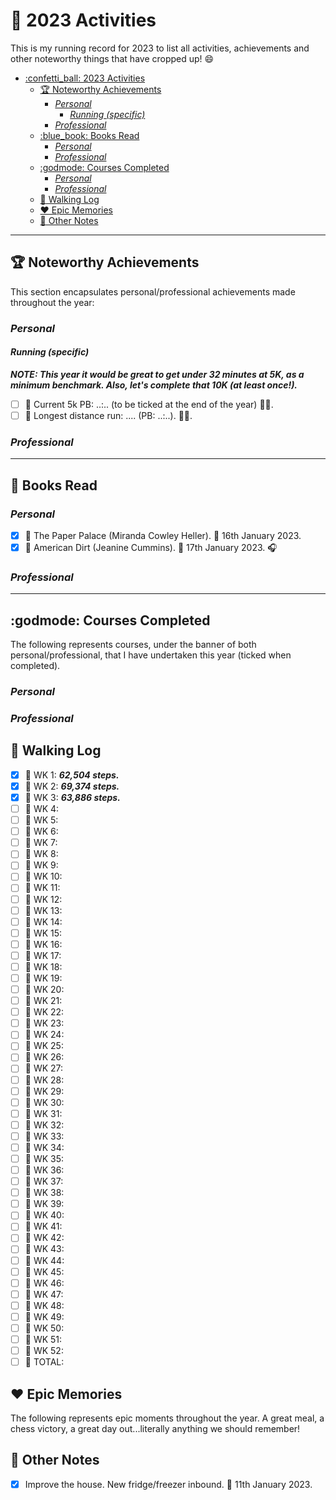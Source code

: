 # :confetti_ball: 2023 Activities

This is my running record for 2023 to list all activities, achievements and other noteworthy things that have cropped up! :smile:

- [:confetti\_ball: 2023 Activities](#confetti_ball-2023-activities)
  - [:trophy: Noteworthy Achievements](#trophy-noteworthy-achievements)
    - [*Personal*](#personal)
      - [*Running (specific)*](#running-specific)
    - [*Professional*](#professional)
  - [:blue\_book: Books Read](#blue_book-books-read)
    - [*Personal*](#personal-1)
    - [*Professional*](#professional-1)
  - [:godmode: Courses Completed](#godmode-courses-completed)
    - [*Personal*](#personal-2)
    - [*Professional*](#professional-2)
  - [:walking: Walking Log](#walking-walking-log)
  - [:hearts: Epic Memories](#hearts-epic-memories)
  - [:notebook: Other Notes](#notebook-other-notes)

---

## :trophy: Noteworthy Achievements

This section encapsulates personal/professional achievements made throughout the year:

### *Personal*

#### *Running (specific)*

***NOTE: This year it would be great to get under 32 minutes at 5K, as a minimum benchmark. Also, let's complete that 10K (at least once!).***

- [ ] :small_orange_diamond: Current 5k PB: ..:.. (to be ticked at the end of the year) :running_man:.
- [ ] :small_orange_diamond: Longest distance run: .... (PB: ..:..). :running_man:.

### *Professional*

---

## :blue_book: Books Read

### *Personal*

- [x] :small_orange_diamond: The Paper Palace (Miranda Cowley Heller). :date: 16th January 2023.
- [x] :small_orange_diamond: American Dirt (Jeanine Cummins). :date: 17th January 2023. :headphones:

### *Professional*

---

## :godmode: Courses Completed

The following represents courses, under the banner of both personal/professional, that I have undertaken this year (ticked when completed).

### *Personal*

### *Professional*

## :walking: Walking Log

- [x] :small_orange_diamond: WK 1: ***62,504 steps.***
- [x] :small_orange_diamond: WK 2: ***69,374 steps.***
- [x] :small_orange_diamond: WK 3: ***63,886 steps.***
- [ ] :small_orange_diamond: WK 4:
- [ ] :small_orange_diamond: WK 5:
- [ ] :small_orange_diamond: WK 6:
- [ ] :small_orange_diamond: WK 7:
- [ ] :small_orange_diamond: WK 8:
- [ ] :small_orange_diamond: WK 9:
- [ ] :small_orange_diamond: WK 10:
- [ ] :small_orange_diamond: WK 11:
- [ ] :small_orange_diamond: WK 12:
- [ ] :small_orange_diamond: WK 13:
- [ ] :small_orange_diamond: WK 14:
- [ ] :small_orange_diamond: WK 15:
- [ ] :small_orange_diamond: WK 16:
- [ ] :small_orange_diamond: WK 17:
- [ ] :small_orange_diamond: WK 18:
- [ ] :small_orange_diamond: WK 19:
- [ ] :small_orange_diamond: WK 20:
- [ ] :small_orange_diamond: WK 21:
- [ ] :small_orange_diamond: WK 22:
- [ ] :small_orange_diamond: WK 23:
- [ ] :small_orange_diamond: WK 24:
- [ ] :small_orange_diamond: WK 25:
- [ ] :small_orange_diamond: WK 26:
- [ ] :small_orange_diamond: WK 27:
- [ ] :small_orange_diamond: WK 28:
- [ ] :small_orange_diamond: WK 29:
- [ ] :small_orange_diamond: WK 30:
- [ ] :small_orange_diamond: WK 31:
- [ ] :small_orange_diamond: WK 32:
- [ ] :small_orange_diamond: WK 33:
- [ ] :small_orange_diamond: WK 34:
- [ ] :small_orange_diamond: WK 35:
- [ ] :small_orange_diamond: WK 36:
- [ ] :small_orange_diamond: WK 37:
- [ ] :small_orange_diamond: WK 38:
- [ ] :small_orange_diamond: WK 39:
- [ ] :small_orange_diamond: WK 40:
- [ ] :small_orange_diamond: WK 41:
- [ ] :small_orange_diamond: WK 42:
- [ ] :small_orange_diamond: WK 43:
- [ ] :small_orange_diamond: WK 44:
- [ ] :small_orange_diamond: WK 45:
- [ ] :small_orange_diamond: WK 46:
- [ ] :small_orange_diamond: WK 47:
- [ ] :small_orange_diamond: WK 48:
- [ ] :small_orange_diamond: WK 49:
- [ ] :small_orange_diamond: WK 50:
- [ ] :small_orange_diamond: WK 51:
- [ ] :small_orange_diamond: WK 52:
- [ ] :small_orange_diamond: TOTAL:

## :hearts: Epic Memories

The following represents epic moments throughout the year. A great meal, a chess victory, a great day out...literally anything we should remember!

## :notebook: Other Notes

- [x] Improve the house. New fridge/freezer inbound. :date: 11th January 2023.
